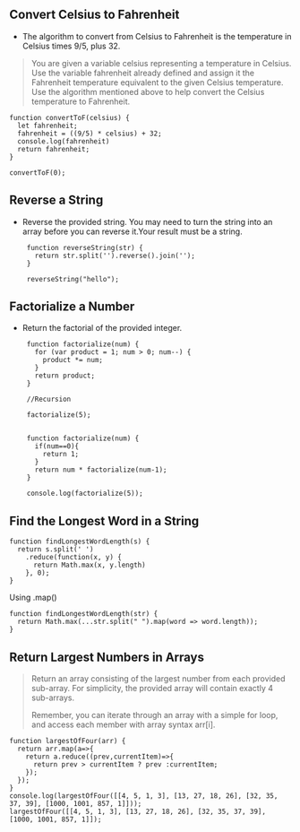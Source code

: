 ## Convert Celsius to Fahrenheit

 - The algorithm to convert from Celsius to Fahrenheit is the temperature in Celsius times 9/5, plus 32.
 

> You are given a variable celsius representing a temperature in Celsius. Use the variable fahrenheit already defined and assign it the Fahrenheit temperature equivalent to the given Celsius temperature. Use the algorithm mentioned above to help convert the Celsius temperature to Fahrenheit.
> 

    function convertToF(celsius) {
      let fahrenheit;
      fahrenheit = ((9/5) * celsius) + 32;
      console.log(fahrenheit)
      return fahrenheit;
    }
    
    convertToF(0);
## Reverse a String

 - Reverse the provided string.
   You may need to turn the string into an array before you can reverse
   it.Your result must be a string.


		function reverseString(str) {
		  return str.split('').reverse().join('');
		}

		reverseString("hello");
## Factorialize a Number

 - Return the factorial of the provided integer.

	    function factorialize(num) {
	      for (var product = 1; num > 0; num--) {
	        product *= num;
	      }
	      return product;
	    }
	    
	    //Recursion
	    
	    factorialize(5);
	    
	    
	    function factorialize(num) {
	      if(num==0){
	        return 1;
	      }
	      return num * factorialize(num-1);
	    }
	    
	    console.log(factorialize(5));

## Find the Longest Word in a String

    function findLongestWordLength(s) {
      return s.split(' ')
        .reduce(function(x, y) {
          return Math.max(x, y.length)
        }, 0);
    }

Using .map()

    function findLongestWordLength(str) {
      return Math.max(...str.split(" ").map(word => word.length));
    }
## Return Largest Numbers in Arrays


>  Return an array consisting of the largest number from each provided
> sub-array. For simplicity, the provided array will contain exactly 4
> sub-arrays.
> 
> Remember, you can iterate through an array with a simple for loop, and
> access each member with array syntax arr[i].

    function largestOfFour(arr) {
      return arr.map(a=>{
        return a.reduce((prev,currentItem)=>{
          return prev > currentItem ? prev :currentItem;
        });
      });
    }
    console.log(largestOfFour([[4, 5, 1, 3], [13, 27, 18, 26], [32, 35, 37, 39], [1000, 1001, 857, 1]]));
    largestOfFour([[4, 5, 1, 3], [13, 27, 18, 26], [32, 35, 37, 39], [1000, 1001, 857, 1]]);

<!--stackedit_data:
eyJoaXN0b3J5IjpbMzIwODkyNTYxLDI2MDUxNDY2OSwxMjg2Mz
gzOTA3LDE2Njg2MTIwNDIsLTE3ODc3MTk5NzhdfQ==
-->